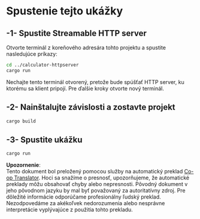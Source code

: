<!--
CO_OP_TRANSLATOR_METADATA:
{
  "original_hash": "aa5122c6d9868b4b566586f27577ca47",
  "translation_date": "2025-08-18T23:43:30+00:00",
  "source_file": "03-GettingStarted/06-http-streaming/solution/rust/calculator-httpclient/README.md",
  "language_code": "sk"
}
-->
# Spustenie tejto ukážky

## -1- Spustite Streamable HTTP server

Otvorte terminál z koreňového adresára tohto projektu a spustite nasledujúce príkazy:

```bash
cd ../calculator-httpserver
cargo run
```

Nechajte tento terminál otvorený, pretože bude spúšťať HTTP server, ku ktorému sa klient pripojí. Pre ďalšie kroky otvorte nový terminál.

## -2- Nainštalujte závislosti a zostavte projekt

```bash
cargo build
```

## -3- Spustite ukážku

```bash
cargo run
```

**Upozornenie**:  
Tento dokument bol preložený pomocou služby na automatický preklad [Co-op Translator](https://github.com/Azure/co-op-translator). Hoci sa snažíme o presnosť, upozorňujeme, že automatické preklady môžu obsahovať chyby alebo nepresnosti. Pôvodný dokument v jeho pôvodnom jazyku by mal byť považovaný za autoritatívny zdroj. Pre dôležité informácie odporúčame profesionálny ľudský preklad. Nezodpovedáme za akékoľvek nedorozumenia alebo nesprávne interpretácie vyplývajúce z použitia tohto prekladu.